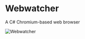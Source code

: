# Webwatcher
A C# Chromium-based web browser

![Webwatcher](https://github.com/user-attachments/assets/4fac2fd2-42a0-43c1-b462-12b49ae39be8)
